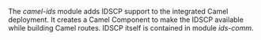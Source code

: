 The _camel-ids_ module adds IDSCP support to the integrated Camel deployment. It creates a Camel Component to make the IDSCP available while building Camel routes. IDSCP itself is contained in module _ids-comm_.

